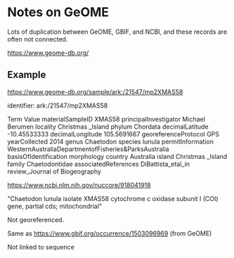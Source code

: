 # Notes on GeOME

Lots of duplication between GeOME, GBIF, and NCBI, and these records are often not connected.

https://www.geome-db.org/

## Example

https://www.geome-db.org/sample/ark:/21547/mp2XMAS58

identifier: ark:/21547/mp2XMAS58

Term	Value
materialSampleID	XMAS58
principalInvestigator	Michael Berumen
locality	Christmas _Island
phylum	Chordata
decimalLatitude	-10.45533333
decimalLongitude	105.5691667
georeferenceProtocol	GPS
yearCollected	2014
genus	Chaetodon
species	lunula
permitInformation	WesternAustraliaDepartmentofFisheries&ParksAustralia
basisOfIdentification	morphology
country	Australia
island	Christmas _Island
family	Chaetodontidae
associatedReferences	DiBattista_etal_in review_Journal of Biogeography


https://www.ncbi.nlm.nih.gov/nuccore/918041918

"Chaetodon lunula isolate XMAS58 cytochrome c oxidase subunit I (COI) gene, partial cds; mitochondrial"

Not georeferenced.

Same as https://www.gbif.org/occurrence/1503096969 (from GeOME)

Not linked to sequence




